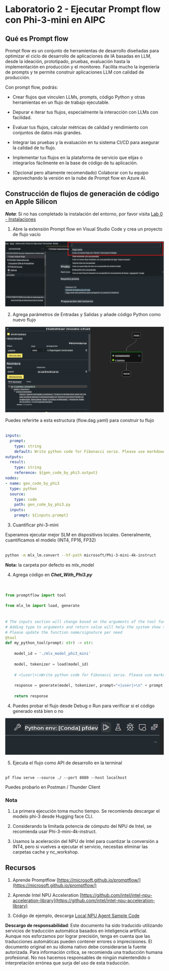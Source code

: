 # **Laboratorio 2 - Ejecutar Prompt flow con Phi-3-mini en AIPC**

## **Qué es Prompt flow**

Prompt flow es un conjunto de herramientas de desarrollo diseñadas para optimizar el ciclo de desarrollo de aplicaciones de IA basadas en LLM, desde la ideación, prototipado, pruebas, evaluación hasta la implementación en producción y el monitoreo. Facilita mucho la ingeniería de prompts y te permite construir aplicaciones LLM con calidad de producción.

Con prompt flow, podrás:

- Crear flujos que vinculen LLMs, prompts, código Python y otras herramientas en un flujo de trabajo ejecutable.

- Depurar e iterar tus flujos, especialmente la interacción con LLMs con facilidad.

- Evaluar tus flujos, calcular métricas de calidad y rendimiento con conjuntos de datos más grandes.

- Integrar las pruebas y la evaluación en tu sistema CI/CD para asegurar la calidad de tu flujo.

- Implementar tus flujos en la plataforma de servicio que elijas o integrarlos fácilmente en la base de código de tu aplicación.

- (Opcional pero altamente recomendado) Colaborar con tu equipo aprovechando la versión en la nube de Prompt flow en Azure AI.



## **Construcción de flujos de generación de código en Apple Silicon**

***Nota***: Si no has completado la instalación del entorno, por favor visita [Lab 0 - Instalaciones](./01.Installations.md)

1. Abre la extensión Prompt flow en Visual Studio Code y crea un proyecto de flujo vacío

![create](../../../../../../../translated_images/pf_create.626fd367cf0ac7981e0731fdfc70fa46df0826f9eaf57c22f07908817ede14d3.es.png)

2. Agrega parámetros de Entradas y Salidas y añade código Python como nuevo flujo

![flow](../../../../../../../translated_images/pf_flow.f2d64298a737b204ec7b33604538c97d4fffe9e07e74bad1c162e88e026d3dfa.es.png)

Puedes referirte a esta estructura (flow.dag.yaml) para construir tu flujo

```yaml

inputs:
  prompt:
    type: string
    default: Write python code for Fibonacci serie. Please use markdown as output
outputs:
  result:
    type: string
    reference: ${gen_code_by_phi3.output}
nodes:
- name: gen_code_by_phi3
  type: python
  source:
    type: code
    path: gen_code_by_phi3.py
  inputs:
    prompt: ${inputs.prompt}


```

3. Cuantificar phi-3-mini

Esperamos ejecutar mejor SLM en dispositivos locales. Generalmente, cuantificamos el modelo (INT4, FP16, FP32)

```bash

python -m mlx_lm.convert --hf-path microsoft/Phi-3-mini-4k-instruct

```

**Nota:** la carpeta por defecto es mlx_model

4. Agrega código en ***Chat_With_Phi3.py***

```python


from promptflow import tool

from mlx_lm import load, generate


# The inputs section will change based on the arguments of the tool function, after you save the code
# Adding type to arguments and return value will help the system show the types properly
# Please update the function name/signature per need
@tool
def my_python_tool(prompt: str) -> str:

    model_id = './mlx_model_phi3_mini'

    model, tokenizer = load(model_id)

    # <|user|>\nWrite python code for Fibonacci serie. Please use markdown as output<|end|>\n<|assistant|>

    response = generate(model, tokenizer, prompt="<|user|>\n" + prompt  + "<|end|>\n<|assistant|>", max_tokens=2048, verbose=True)

    return response


```

4. Puedes probar el flujo desde Debug o Run para verificar si el código generado está bien o no

![RUN](../../../../../../../translated_images/pf_run.57c3f9e7e7052ff85850b8f06648c7d5b4d2ac9f4796381fd8d29b1a41e1f705.es.png)

5. Ejecuta el flujo como API de desarrollo en la terminal

```

pf flow serve --source ./ --port 8080 --host localhost   

```

Puedes probarlo en Postman / Thunder Client


### **Nota**

1. La primera ejecución toma mucho tiempo. Se recomienda descargar el modelo phi-3 desde Hugging face CLI.

2. Considerando la limitada potencia de cómputo del NPU de Intel, se recomienda usar Phi-3-mini-4k-instruct.

3. Usamos la aceleración del NPU de Intel para cuantizar la conversión a INT4, pero si vuelves a ejecutar el servicio, necesitas eliminar las carpetas cache y nc_workshop.



## **Recursos**

1. Aprende Promptflow [https://microsoft.github.io/promptflow/](https://microsoft.github.io/promptflow/)

2. Aprende Intel NPU Acceleration [https://github.com/intel/intel-npu-acceleration-library](https://github.com/intel/intel-npu-acceleration-library)

3. Código de ejemplo, descarga [Local NPU Agent Sample Code](../../../../../../../code/07.Lab/01/AIPC/local-npu-agent)

**Descargo de responsabilidad**:
Este documento ha sido traducido utilizando servicios de traducción automática basados en inteligencia artificial. Aunque nos esforzamos por lograr precisión, tenga en cuenta que las traducciones automáticas pueden contener errores o imprecisiones. El documento original en su idioma nativo debe considerarse la fuente autorizada. Para información crítica, se recomienda una traducción humana profesional. No nos hacemos responsables de ningún malentendido o interpretación errónea que surja del uso de esta traducción.